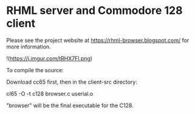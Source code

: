 # RHML server and Commodore 128 client

Please see the project website at https://rhml-browser.blogspot.com/ for more information.

!(https://i.imgur.com/tRHX7Fl.png)

To compile the source:

Download cc65 first, then in the client-src directory:

cl65 -O -t c128 browser.c userial.o

"browser" will be the final executable for the C128.



